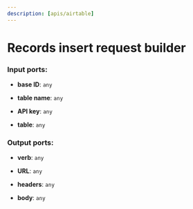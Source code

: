 ```yaml
---
description: [apis/airtable]
---
```


# Records insert request builder

### Input ports:

* __base ID__: ` any `


* __table name__: ` any `


* __API key__: ` any `


* __table__: ` any `

### Output ports:

* __verb__: ` any `


* __URL__: ` any `


* __headers__: ` any `


* __body__: ` any `

